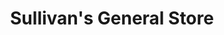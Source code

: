 ---
title: "Sullivan's General Store"
url: /ennismore/sullivans-general-store/
shop: Lebensmittel
---